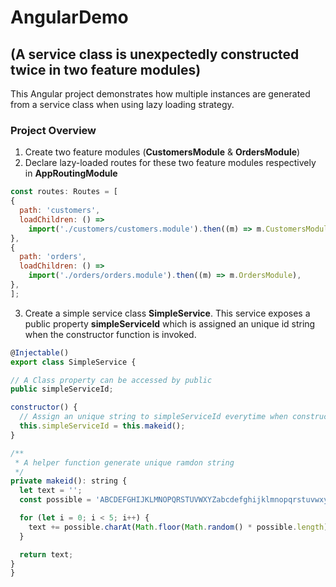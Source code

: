 # AngularDemo 
## (A service class is unexpectedly constructed twice in two feature modules)

This Angular project demonstrates how multiple instances are generated from a service class when using lazy loading strategy.

### Project Overview


1. Create two feature modules (**CustomersModule** & **OrdersModule**)
2. Declare lazy-loaded routes for these two feature modules respectively in **AppRoutingModule** 
  ```js
const routes: Routes = [
  {
    path: 'customers',
    loadChildren: () =>
      import('./customers/customers.module').then((m) => m.CustomersModule),
  },
  {
    path: 'orders',
    loadChildren: () =>
      import('./orders/orders.module').then((m) => m.OrdersModule),
  },
];
```
3. Create a simple service class **SimpleService**. This service exposes a public property **simpleServiceId** which is assigned an unique id string when the constructor function is invoked.
  ```js
@Injectable()
export class SimpleService {

  // A Class property can be accessed by public
  public simpleServiceId;

  constructor() {
    // Assign an unique string to simpleServiceId everytime when constructor function is invoked
    this.simpleServiceId = this.makeid();
  }

  /**
   * A helper function generate unique ramdon string
   */
  private makeid(): string {
    let text = '';
    const possible = 'ABCDEFGHIJKLMNOPQRSTUVWXYZabcdefghijklmnopqrstuvwxyz0123456789';

    for (let i = 0; i < 5; i++) {
      text += possible.charAt(Math.floor(Math.random() * possible.length));
    }

    return text;
  }
}
```
